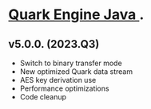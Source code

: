  
# [Quark Engine Java ](https://quark.greenscreens.ltd/).

## v5.0.0. (2023.Q3)
 - Switch to binary transfer mode 
 - New optimized Quark data stream
 - AES key derivation use
 - Performance optimizations
 - Code cleanup